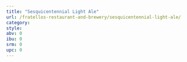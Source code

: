 ```yaml
---
title: "Sesquicentennial Light Ale"
url: /fratellos-restaurant-and-brewery/sesquicentennial-light-ale/
category: 
style: 
abv: 0
ibu: 0
srm: 0
upc: 0
---
```


